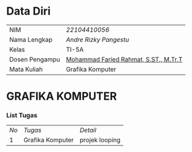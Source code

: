 # Data Diri

|  |  |
|--|--|
| NIM | *22104410056* |
| Nama Lengkap | *Andre Rizky Pangestu* |
| Kelas | TI-5A |
| Dosen Pengampu | [Mohammad Faried Rahmat, S.ST., M.Tr.T](https://github.com/fariedrahmat) |
| Mata Kuliah | Grafika Komputer |  

# GRAFIKA KOMPUTER
### List Tugas
|  |  |  |
|--|--|--|
|*No*| *Tugas* | *Detail* |
| 1 | Grafika Komputer | projek looping  |
